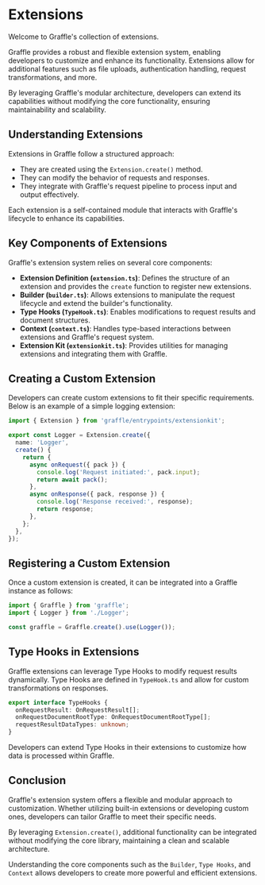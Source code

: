 # Extensions

Welcome to Graffle's collection of extensions.

Graffle provides a robust and flexible extension system, enabling developers to customize and enhance its functionality. Extensions allow for additional features such as file uploads, authentication handling, request transformations, and more.

By leveraging Graffle's modular architecture, developers can extend its capabilities without modifying the core functionality, ensuring maintainability and scalability.

## Understanding Extensions

Extensions in Graffle follow a structured approach:
- They are created using the `Extension.create()` method.
- They can modify the behavior of requests and responses.
- They integrate with Graffle's request pipeline to process input and output effectively.

Each extension is a self-contained module that interacts with Graffle's lifecycle to enhance its capabilities.

## Key Components of Extensions

Graffle's extension system relies on several core components:

- **Extension Definition (`extension.ts`)**: Defines the structure of an extension and provides the `create` function to register new extensions.
- **Builder (`builder.ts`)**: Allows extensions to manipulate the request lifecycle and extend the builder's functionality.
- **Type Hooks (`TypeHook.ts`)**: Enables modifications to request results and document structures.
- **Context (`context.ts`)**: Handles type-based interactions between extensions and Graffle's request system.
- **Extension Kit (`extensionkit.ts`)**: Provides utilities for managing extensions and integrating them with Graffle.

## Creating a Custom Extension

Developers can create custom extensions to fit their specific requirements. Below is an example of a simple logging extension:

```ts
import { Extension } from 'graffle/entrypoints/extensionkit';

export const Logger = Extension.create({
  name: 'Logger',
  create() {
    return {
      async onRequest({ pack }) {
        console.log('Request initiated:', pack.input);
        return await pack();
      },
      async onResponse({ pack, response }) {
        console.log('Response received:', response);
        return response;
      },
    };
  },
});
```

## Registering a Custom Extension

Once a custom extension is created, it can be integrated into a Graffle instance as follows:

```ts
import { Graffle } from 'graffle';
import { Logger } from './Logger';

const graffle = Graffle.create().use(Logger());
```

## Type Hooks in Extensions

Graffle extensions can leverage Type Hooks to modify request results dynamically. Type Hooks are defined in `TypeHook.ts` and allow for custom transformations on responses.

```ts
export interface TypeHooks {
  onRequestResult: OnRequestResult[];
  onRequestDocumentRootType: OnRequestDocumentRootType[];
  requestResultDataTypes: unknown;
}
```

Developers can extend Type Hooks in their extensions to customize how data is processed within Graffle.

## Conclusion

Graffle's extension system offers a flexible and modular approach to customization. Whether utilizing built-in extensions or developing custom ones, developers can tailor Graffle to meet their specific needs.

By leveraging `Extension.create()`, additional functionality can be integrated without modifying the core library, maintaining a clean and scalable architecture.

Understanding the core components such as the `Builder`, `Type Hooks`, and `Context` allows developers to create more powerful and efficient extensions.

